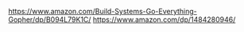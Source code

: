 https://www.amazon.com/Build-Systems-Go-Everything-Gopher/dp/B094L79K1C/
https://www.amazon.com/dp/1484280946/
